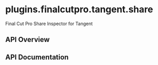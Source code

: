 # plugins.finalcutpro.tangent.share

Final Cut Pro Share Inspector for Tangent

## API Overview

## API Documentation

